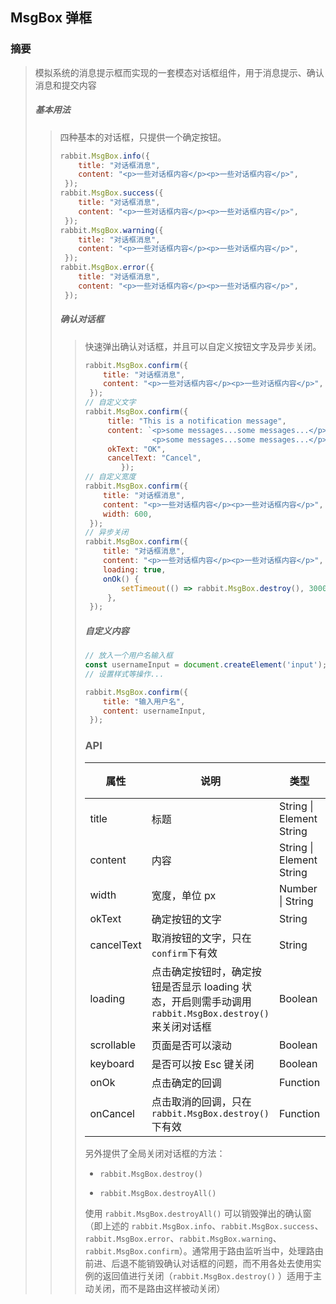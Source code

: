 ## MsgBox 弹框

### 摘要

<blockquote>模拟系统的消息提示框而实现的一套模态对话框组件，用于消息提示、确认消息和提交内容

##### 基本用法

<blockquote>四种基本的对话框，只提供一个确定按钮。

```js
rabbit.MsgBox.info({
    title: "对话框消息",
    content: "<p>一些对话框内容</p><p>一些对话框内容</p>",
 });
rabbit.MsgBox.success({
    title: "对话框消息",
    content: "<p>一些对话框内容</p><p>一些对话框内容</p>",
 });
rabbit.MsgBox.warning({
    title: "对话框消息",
    content: "<p>一些对话框内容</p><p>一些对话框内容</p>",
 });
rabbit.MsgBox.error({
    title: "对话框消息",
    content: "<p>一些对话框内容</p><p>一些对话框内容</p>",
 });
```

##### 确认对话框 

<blockquote>快速弹出确认对话框，并且可以自定义按钮文字及异步关闭。

```js
rabbit.MsgBox.confirm({
    title: "对话框消息",
    content: "<p>一些对话框内容</p><p>一些对话框内容</p>",
 });
// 自定义文字
rabbit.MsgBox.confirm({
     title: "This is a notification message",
     content: `<p>some messages...some messages...</p>
               <p>some messages...some messages...</p>`,
     okText: "OK",
     cancelText: "Cancel",
        });
// 自定义宽度
rabbit.MsgBox.confirm({
    title: "对话框消息",
    content: "<p>一些对话框内容</p><p>一些对话框内容</p>",
    width: 600,
 });
// 异步关闭
rabbit.MsgBox.confirm({
    title: "对话框消息",
    content: "<p>一些对话框内容</p><p>一些对话框内容</p>",
    loading: true,
    onOk() {
        setTimeout(() => rabbit.MsgBox.destroy(), 3000);
     },
 });
```

##### 自定义内容

```js
// 放入一个用户名输入框
const usernameInput = document.createElement('input');
// 设置样式等操作...

rabbit.MsgBox.confirm({
    title: "输入用户名",
    content: usernameInput,
 });
```

### API

| 属性       | 说明                                                         | 类型                     | 默认值 |
| ---------- | ------------------------------------------------------------ | ------------------------ | ------ |
| title      | 标题                                                         | String \| Element String | -      |
| content    | 内容                                                         | String \| Element String | -      |
| width      | 宽度，单位 px                                                | Number \| String         | 416    |
| okText     | 确定按钮的文字                                               | String                   | 确定   |
| cancelText | 取消按钮的文字，只在`confirm`下有效                          | String                   | 取消   |
| loading    | 点击确定按钮时，确定按钮是否显示 loading 状态，开启则需手动调用`rabbit.MsgBox.destroy()`来关闭对话框 | Boolean                  | false  |
| scrollable | 页面是否可以滚动                                             | Boolean                  | false  |
| keyboard   | 是否可以按 Esc 键关闭                                        | Boolean                  | false  |
| onOk       | 点击确定的回调                                               | Function                 | -      |
| onCancel   | 点击取消的回调，只在`rabbit.MsgBox.destroy()`下有效          | Function                 | -      |

另外提供了全局关闭对话框的方法：

- `rabbit.MsgBox.destroy()`

- `rabbit.MsgBox.destroyAll()`

使用 `rabbit.MsgBox.destroyAll()` 可以销毁弹出的确认窗（即上述的 `rabbit.MsgBox.info`、`rabbit.MsgBox.success`、`rabbit.MsgBox.error`、`rabbit.MsgBox.warning`、`rabbit.MsgBox.confirm`）。通常用于路由监听当中，处理路由前进、后退不能销毁确认对话框的问题，而不用各处去使用实例的返回值进行关闭（`rabbit.MsgBox.destroy()` ）适用于主动关闭，而不是路由这样被动关闭）